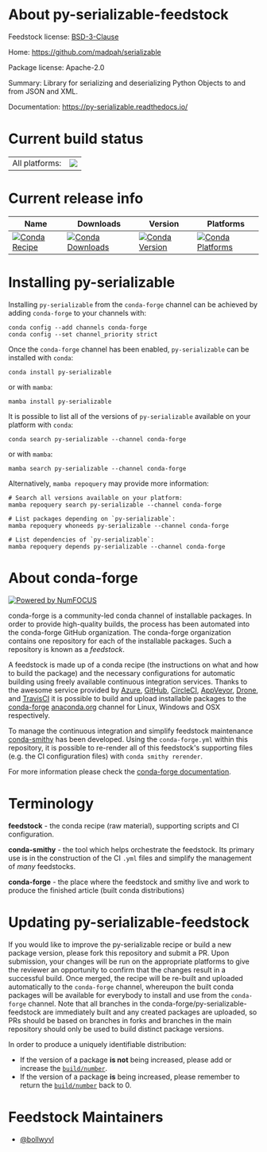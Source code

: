 About py-serializable-feedstock
===============================

Feedstock license: [BSD-3-Clause](https://github.com/conda-forge/py-serializable-feedstock/blob/main/LICENSE.txt)

Home: https://github.com/madpah/serializable

Package license: Apache-2.0

Summary: Library for serializing and deserializing Python Objects to and from JSON and XML.

Documentation: https://py-serializable.readthedocs.io/

Current build status
====================


<table><tr><td>All platforms:</td>
    <td>
      <a href="https://dev.azure.com/conda-forge/feedstock-builds/_build/latest?definitionId=18915&branchName=main">
        <img src="https://dev.azure.com/conda-forge/feedstock-builds/_apis/build/status/py-serializable-feedstock?branchName=main">
      </a>
    </td>
  </tr>
</table>

Current release info
====================

| Name | Downloads | Version | Platforms |
| --- | --- | --- | --- |
| [![Conda Recipe](https://img.shields.io/badge/recipe-py--serializable-green.svg)](https://anaconda.org/conda-forge/py-serializable) | [![Conda Downloads](https://img.shields.io/conda/dn/conda-forge/py-serializable.svg)](https://anaconda.org/conda-forge/py-serializable) | [![Conda Version](https://img.shields.io/conda/vn/conda-forge/py-serializable.svg)](https://anaconda.org/conda-forge/py-serializable) | [![Conda Platforms](https://img.shields.io/conda/pn/conda-forge/py-serializable.svg)](https://anaconda.org/conda-forge/py-serializable) |

Installing py-serializable
==========================

Installing `py-serializable` from the `conda-forge` channel can be achieved by adding `conda-forge` to your channels with:

```
conda config --add channels conda-forge
conda config --set channel_priority strict
```

Once the `conda-forge` channel has been enabled, `py-serializable` can be installed with `conda`:

```
conda install py-serializable
```

or with `mamba`:

```
mamba install py-serializable
```

It is possible to list all of the versions of `py-serializable` available on your platform with `conda`:

```
conda search py-serializable --channel conda-forge
```

or with `mamba`:

```
mamba search py-serializable --channel conda-forge
```

Alternatively, `mamba repoquery` may provide more information:

```
# Search all versions available on your platform:
mamba repoquery search py-serializable --channel conda-forge

# List packages depending on `py-serializable`:
mamba repoquery whoneeds py-serializable --channel conda-forge

# List dependencies of `py-serializable`:
mamba repoquery depends py-serializable --channel conda-forge
```


About conda-forge
=================

[![Powered by
NumFOCUS](https://img.shields.io/badge/powered%20by-NumFOCUS-orange.svg?style=flat&colorA=E1523D&colorB=007D8A)](https://numfocus.org)

conda-forge is a community-led conda channel of installable packages.
In order to provide high-quality builds, the process has been automated into the
conda-forge GitHub organization. The conda-forge organization contains one repository
for each of the installable packages. Such a repository is known as a *feedstock*.

A feedstock is made up of a conda recipe (the instructions on what and how to build
the package) and the necessary configurations for automatic building using freely
available continuous integration services. Thanks to the awesome service provided by
[Azure](https://azure.microsoft.com/en-us/services/devops/), [GitHub](https://github.com/),
[CircleCI](https://circleci.com/), [AppVeyor](https://www.appveyor.com/),
[Drone](https://cloud.drone.io/welcome), and [TravisCI](https://travis-ci.com/)
it is possible to build and upload installable packages to the
[conda-forge](https://anaconda.org/conda-forge) [anaconda.org](https://anaconda.org/)
channel for Linux, Windows and OSX respectively.

To manage the continuous integration and simplify feedstock maintenance
[conda-smithy](https://github.com/conda-forge/conda-smithy) has been developed.
Using the ``conda-forge.yml`` within this repository, it is possible to re-render all of
this feedstock's supporting files (e.g. the CI configuration files) with ``conda smithy rerender``.

For more information please check the [conda-forge documentation](https://conda-forge.org/docs/).

Terminology
===========

**feedstock** - the conda recipe (raw material), supporting scripts and CI configuration.

**conda-smithy** - the tool which helps orchestrate the feedstock.
                   Its primary use is in the construction of the CI ``.yml`` files
                   and simplify the management of *many* feedstocks.

**conda-forge** - the place where the feedstock and smithy live and work to
                  produce the finished article (built conda distributions)


Updating py-serializable-feedstock
==================================

If you would like to improve the py-serializable recipe or build a new
package version, please fork this repository and submit a PR. Upon submission,
your changes will be run on the appropriate platforms to give the reviewer an
opportunity to confirm that the changes result in a successful build. Once
merged, the recipe will be re-built and uploaded automatically to the
`conda-forge` channel, whereupon the built conda packages will be available for
everybody to install and use from the `conda-forge` channel.
Note that all branches in the conda-forge/py-serializable-feedstock are
immediately built and any created packages are uploaded, so PRs should be based
on branches in forks and branches in the main repository should only be used to
build distinct package versions.

In order to produce a uniquely identifiable distribution:
 * If the version of a package **is not** being increased, please add or increase
   the [``build/number``](https://docs.conda.io/projects/conda-build/en/latest/resources/define-metadata.html#build-number-and-string).
 * If the version of a package **is** being increased, please remember to return
   the [``build/number``](https://docs.conda.io/projects/conda-build/en/latest/resources/define-metadata.html#build-number-and-string)
   back to 0.

Feedstock Maintainers
=====================

* [@bollwyvl](https://github.com/bollwyvl/)


